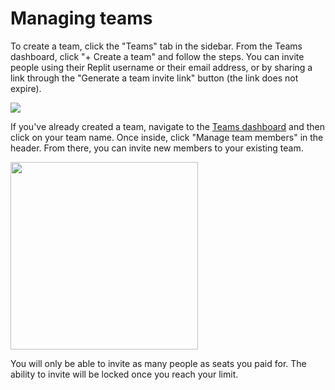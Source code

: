 # Managing teams

To create a team, click the "Teams" tab in the sidebar. From the Teams dashboard, click "+ Create a team" and follow the steps. You can invite people using their Replit username or their email address, or by sharing a link through the "Generate a team invite link" button (the link does not expire).

<img src="/images/teamsPro/manageTeam.png" />

If you've already created a team, navigate to the [Teams dashboard](https://replit.com/teams) and then click on your team name. Once inside, click "Manage team members" in the header. From there, you can invite new members to your existing team.

<img style="width: 300px" src="/images/teamsForEducation/manageTeamMembers.png" />

You will only be able to invite as many people as seats you paid for. The ability to invite will be locked once you reach your limit.


